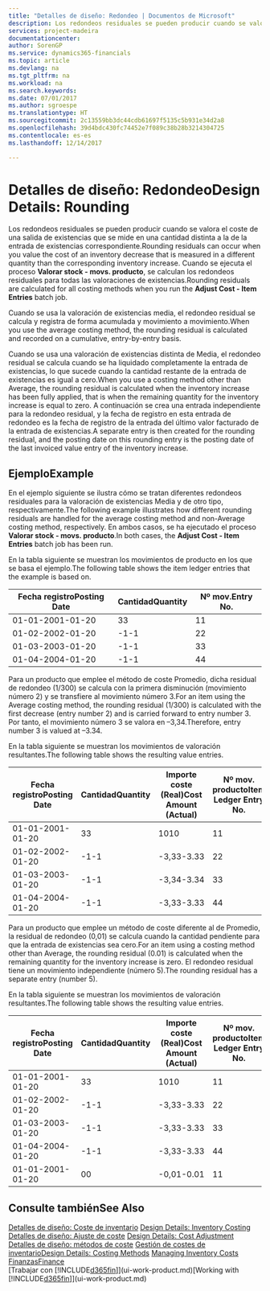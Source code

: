 ```yaml
---
title: "Detalles de diseño: Redondeo | Documentos de Microsoft"
description: Los redondeos residuales se pueden producir cuando se valora el coste de una salida de existencias que se mide en una cantidad distinta a la de la entrada de existencias correspondiente. Cuando se ejecuta el proceso **Valorar stock - movs. producto**, se calculan los redondeos residuales para todas las valoraciones de existencias.
services: project-madeira
documentationcenter: 
author: SorenGP
ms.service: dynamics365-financials
ms.topic: article
ms.devlang: na
ms.tgt_pltfrm: na
ms.workload: na
ms.search.keywords: 
ms.date: 07/01/2017
ms.author: sgroespe
ms.translationtype: HT
ms.sourcegitcommit: 2c13559bb3dc44cdb61697f5135c5b931e34d2a8
ms.openlocfilehash: 39d4bdc430fc74452e7f089c38b28b3214304725
ms.contentlocale: es-es
ms.lasthandoff: 12/14/2017

---
```

# <a name="design-details-rounding"></a><span data-ttu-id="e5045-104">Detalles de diseño: Redondeo</span><span class="sxs-lookup"><span data-stu-id="e5045-104">Design Details: Rounding</span></span>
<span data-ttu-id="e5045-105">Los redondeos residuales se pueden producir cuando se valora el coste de una salida de existencias que se mide en una cantidad distinta a la de la entrada de existencias correspondiente.</span><span class="sxs-lookup"><span data-stu-id="e5045-105">Rounding residuals can occur when you value the cost of an inventory decrease that is measured in a different quantity than the corresponding inventory increase.</span></span> <span data-ttu-id="e5045-106">Cuando se ejecuta el proceso **Valorar stock - movs. producto**, se calculan los redondeos residuales para todas las valoraciones de existencias.</span><span class="sxs-lookup"><span data-stu-id="e5045-106">Rounding residuals are calculated for all costing methods when you run the **Adjust Cost - Item Entries** batch job.</span></span>  

 <span data-ttu-id="e5045-107">Cuando se usa la valoración de existencias media, el redondeo residual se calcula y registra de forma acumulada y movimiento a movimiento.</span><span class="sxs-lookup"><span data-stu-id="e5045-107">When you use the average costing method, the rounding residual is calculated and recorded on a cumulative, entry-by-entry basis.</span></span>  

 <span data-ttu-id="e5045-108">Cuando se usa una valoración de existencias distinta de Media, el redondeo residual se calcula cuando se ha liquidado completamente la entrada de existencias, lo que sucede cuando la cantidad restante de la entrada de existencias es igual a cero.</span><span class="sxs-lookup"><span data-stu-id="e5045-108">When you use a costing method other than Average, the rounding residual is calculated when the inventory increase has been fully applied, that is when the remaining quantity for the inventory increase is equal to zero.</span></span> <span data-ttu-id="e5045-109">A continuación se crea una entrada independiente para la redondeo residual, y la fecha de registro en esta entrada de redondeo es la fecha de registro de la entrada del último valor facturado de la entrada de existencias.</span><span class="sxs-lookup"><span data-stu-id="e5045-109">A separate entry is then created for the rounding residual, and the posting date on this rounding entry is the posting date of the last invoiced value entry of the inventory increase.</span></span>  

## <a name="example"></a><span data-ttu-id="e5045-110">Ejemplo</span><span class="sxs-lookup"><span data-stu-id="e5045-110">Example</span></span>  
 <span data-ttu-id="e5045-111">En el ejemplo siguiente se ilustra cómo se tratan diferentes redondeos residuales para la valoración de existencias Media y de otro tipo, respectivamente.</span><span class="sxs-lookup"><span data-stu-id="e5045-111">The following example illustrates how different rounding residuals are handled for the average costing method and non-Average costing method, respectively.</span></span> <span data-ttu-id="e5045-112">En ambos casos, se ha ejecutado el proceso **Valorar stock - movs. producto**.</span><span class="sxs-lookup"><span data-stu-id="e5045-112">In both cases, the **Adjust Cost - Item Entries** batch job has been run.</span></span>  

 <span data-ttu-id="e5045-113">En la tabla siguiente se muestran los movimientos de producto en los que se basa el ejemplo.</span><span class="sxs-lookup"><span data-stu-id="e5045-113">The following table shows the item ledger entries that the example is based on.</span></span>  

|<span data-ttu-id="e5045-114">Fecha registro</span><span class="sxs-lookup"><span data-stu-id="e5045-114">Posting Date</span></span>|<span data-ttu-id="e5045-115">Cantidad</span><span class="sxs-lookup"><span data-stu-id="e5045-115">Quantity</span></span>|<span data-ttu-id="e5045-116">Nº mov.</span><span class="sxs-lookup"><span data-stu-id="e5045-116">Entry No.</span></span>|  
|------------------|--------------|---------------|  
|<span data-ttu-id="e5045-117">01-01-20</span><span class="sxs-lookup"><span data-stu-id="e5045-117">01-01-20</span></span>|<span data-ttu-id="e5045-118">3</span><span class="sxs-lookup"><span data-stu-id="e5045-118">3</span></span>|<span data-ttu-id="e5045-119">1</span><span class="sxs-lookup"><span data-stu-id="e5045-119">1</span></span>|  
|<span data-ttu-id="e5045-120">01-02-20</span><span class="sxs-lookup"><span data-stu-id="e5045-120">02-01-20</span></span>|<span data-ttu-id="e5045-121">-1</span><span class="sxs-lookup"><span data-stu-id="e5045-121">-1</span></span>|<span data-ttu-id="e5045-122">2</span><span class="sxs-lookup"><span data-stu-id="e5045-122">2</span></span>|  
|<span data-ttu-id="e5045-123">01-03-20</span><span class="sxs-lookup"><span data-stu-id="e5045-123">03-01-20</span></span>|<span data-ttu-id="e5045-124">-1</span><span class="sxs-lookup"><span data-stu-id="e5045-124">-1</span></span>|<span data-ttu-id="e5045-125">3</span><span class="sxs-lookup"><span data-stu-id="e5045-125">3</span></span>|  
|<span data-ttu-id="e5045-126">01-04-20</span><span class="sxs-lookup"><span data-stu-id="e5045-126">04-01-20</span></span>|<span data-ttu-id="e5045-127">-1</span><span class="sxs-lookup"><span data-stu-id="e5045-127">-1</span></span>|<span data-ttu-id="e5045-128">4</span><span class="sxs-lookup"><span data-stu-id="e5045-128">4</span></span>|  

 <span data-ttu-id="e5045-129">Para un producto que emplee el método de coste Promedio, dicha residual de redondeo (1/300) se calcula con la primera disminución (movimiento número 2) y se transfiere al movimiento número 3.</span><span class="sxs-lookup"><span data-stu-id="e5045-129">For an item using the Average costing method, the rounding residual (1/300) is calculated with the first decrease (entry number 2) and is carried forward to entry number 3.</span></span> <span data-ttu-id="e5045-130"> Por tanto, el movimiento número 3 se valora en –3,34.</span><span class="sxs-lookup"><span data-stu-id="e5045-130">Therefore, entry number 3 is valued at –3.34.</span></span>  

 <span data-ttu-id="e5045-131">En la tabla siguiente se muestran los movimientos de valoración resultantes.</span><span class="sxs-lookup"><span data-stu-id="e5045-131">The following table shows the resulting value entries.</span></span>  

|<span data-ttu-id="e5045-132">Fecha registro</span><span class="sxs-lookup"><span data-stu-id="e5045-132">Posting Date</span></span>|<span data-ttu-id="e5045-133">Cantidad</span><span class="sxs-lookup"><span data-stu-id="e5045-133">Quantity</span></span>|<span data-ttu-id="e5045-134">Importe coste (Real)</span><span class="sxs-lookup"><span data-stu-id="e5045-134">Cost Amount (Actual)</span></span>|<span data-ttu-id="e5045-135">Nº mov. producto</span><span class="sxs-lookup"><span data-stu-id="e5045-135">Item Ledger Entry No.</span></span>|<span data-ttu-id="e5045-136">Nº mov.</span><span class="sxs-lookup"><span data-stu-id="e5045-136">Entry No.</span></span>|  
|------------------|--------------|----------------------------|---------------------------|---------------|  
|<span data-ttu-id="e5045-137">01-01-20</span><span class="sxs-lookup"><span data-stu-id="e5045-137">01-01-20</span></span>|<span data-ttu-id="e5045-138">3</span><span class="sxs-lookup"><span data-stu-id="e5045-138">3</span></span>|<span data-ttu-id="e5045-139">10</span><span class="sxs-lookup"><span data-stu-id="e5045-139">10</span></span>|<span data-ttu-id="e5045-140">1</span><span class="sxs-lookup"><span data-stu-id="e5045-140">1</span></span>|<span data-ttu-id="e5045-141">1</span><span class="sxs-lookup"><span data-stu-id="e5045-141">1</span></span>|  
|<span data-ttu-id="e5045-142">01-02-20</span><span class="sxs-lookup"><span data-stu-id="e5045-142">02-01-20</span></span>|<span data-ttu-id="e5045-143">-1</span><span class="sxs-lookup"><span data-stu-id="e5045-143">-1</span></span>|<span data-ttu-id="e5045-144">-3,33</span><span class="sxs-lookup"><span data-stu-id="e5045-144">-3.33</span></span>|<span data-ttu-id="e5045-145">2</span><span class="sxs-lookup"><span data-stu-id="e5045-145">2</span></span>|<span data-ttu-id="e5045-146">2</span><span class="sxs-lookup"><span data-stu-id="e5045-146">2</span></span>|  
|<span data-ttu-id="e5045-147">01-03-20</span><span class="sxs-lookup"><span data-stu-id="e5045-147">03-01-20</span></span>|<span data-ttu-id="e5045-148">-1</span><span class="sxs-lookup"><span data-stu-id="e5045-148">-1</span></span>|<span data-ttu-id="e5045-149">-3,34</span><span class="sxs-lookup"><span data-stu-id="e5045-149">-3.34</span></span>|<span data-ttu-id="e5045-150">3</span><span class="sxs-lookup"><span data-stu-id="e5045-150">3</span></span>|<span data-ttu-id="e5045-151">3</span><span class="sxs-lookup"><span data-stu-id="e5045-151">3</span></span>|  
|<span data-ttu-id="e5045-152">01-04-20</span><span class="sxs-lookup"><span data-stu-id="e5045-152">04-01-20</span></span>|<span data-ttu-id="e5045-153">-1</span><span class="sxs-lookup"><span data-stu-id="e5045-153">-1</span></span>|<span data-ttu-id="e5045-154">-3,33</span><span class="sxs-lookup"><span data-stu-id="e5045-154">-3.33</span></span>|<span data-ttu-id="e5045-155">4</span><span class="sxs-lookup"><span data-stu-id="e5045-155">4</span></span>|<span data-ttu-id="e5045-156">4</span><span class="sxs-lookup"><span data-stu-id="e5045-156">4</span></span>|  

 <span data-ttu-id="e5045-157">Para un producto que emplee un método de coste diferente al de Promedio, la residual de redondeo (0,01) se calcula cuando la cantidad pendiente para que la entrada de existencias sea cero.</span><span class="sxs-lookup"><span data-stu-id="e5045-157">For an item using a costing method other than Average, the rounding residual (0.01) is calculated when the remaining quantity for the inventory increase is zero.</span></span> <span data-ttu-id="e5045-158">El redondeo residual tiene un movimiento independiente (número 5).</span><span class="sxs-lookup"><span data-stu-id="e5045-158">The rounding residual has a separate entry (number 5).</span></span>  

 <span data-ttu-id="e5045-159">En la tabla siguiente se muestran los movimientos de valoración resultantes.</span><span class="sxs-lookup"><span data-stu-id="e5045-159">The following table shows the resulting value entries.</span></span>  

|<span data-ttu-id="e5045-160">Fecha registro</span><span class="sxs-lookup"><span data-stu-id="e5045-160">Posting Date</span></span>|<span data-ttu-id="e5045-161">Cantidad</span><span class="sxs-lookup"><span data-stu-id="e5045-161">Quantity</span></span>|<span data-ttu-id="e5045-162">Importe coste (Real)</span><span class="sxs-lookup"><span data-stu-id="e5045-162">Cost Amount (Actual)</span></span>|<span data-ttu-id="e5045-163">Nº mov. producto</span><span class="sxs-lookup"><span data-stu-id="e5045-163">Item Ledger Entry No.</span></span>|<span data-ttu-id="e5045-164">Nº mov.</span><span class="sxs-lookup"><span data-stu-id="e5045-164">Entry No.</span></span>|  
|------------------|--------------|----------------------------|---------------------------|---------------|  
|<span data-ttu-id="e5045-165">01-01-20</span><span class="sxs-lookup"><span data-stu-id="e5045-165">01-01-20</span></span>|<span data-ttu-id="e5045-166">3</span><span class="sxs-lookup"><span data-stu-id="e5045-166">3</span></span>|<span data-ttu-id="e5045-167">10</span><span class="sxs-lookup"><span data-stu-id="e5045-167">10</span></span>|<span data-ttu-id="e5045-168">1</span><span class="sxs-lookup"><span data-stu-id="e5045-168">1</span></span>|<span data-ttu-id="e5045-169">1</span><span class="sxs-lookup"><span data-stu-id="e5045-169">1</span></span>|  
|<span data-ttu-id="e5045-170">01-02-20</span><span class="sxs-lookup"><span data-stu-id="e5045-170">02-01-20</span></span>|<span data-ttu-id="e5045-171">-1</span><span class="sxs-lookup"><span data-stu-id="e5045-171">-1</span></span>|<span data-ttu-id="e5045-172">-3,33</span><span class="sxs-lookup"><span data-stu-id="e5045-172">-3.33</span></span>|<span data-ttu-id="e5045-173">2</span><span class="sxs-lookup"><span data-stu-id="e5045-173">2</span></span>|<span data-ttu-id="e5045-174">2</span><span class="sxs-lookup"><span data-stu-id="e5045-174">2</span></span>|  
|<span data-ttu-id="e5045-175">01-03-20</span><span class="sxs-lookup"><span data-stu-id="e5045-175">03-01-20</span></span>|<span data-ttu-id="e5045-176">-1</span><span class="sxs-lookup"><span data-stu-id="e5045-176">-1</span></span>|<span data-ttu-id="e5045-177">-3,33</span><span class="sxs-lookup"><span data-stu-id="e5045-177">-3.33</span></span>|<span data-ttu-id="e5045-178">3</span><span class="sxs-lookup"><span data-stu-id="e5045-178">3</span></span>|<span data-ttu-id="e5045-179">3</span><span class="sxs-lookup"><span data-stu-id="e5045-179">3</span></span>|  
|<span data-ttu-id="e5045-180">01-04-20</span><span class="sxs-lookup"><span data-stu-id="e5045-180">04-01-20</span></span>|<span data-ttu-id="e5045-181">-1</span><span class="sxs-lookup"><span data-stu-id="e5045-181">-1</span></span>|<span data-ttu-id="e5045-182">-3,33</span><span class="sxs-lookup"><span data-stu-id="e5045-182">-3.33</span></span>|<span data-ttu-id="e5045-183">4</span><span class="sxs-lookup"><span data-stu-id="e5045-183">4</span></span>|<span data-ttu-id="e5045-184">4</span><span class="sxs-lookup"><span data-stu-id="e5045-184">4</span></span>|  
|<span data-ttu-id="e5045-185">01-01-20</span><span class="sxs-lookup"><span data-stu-id="e5045-185">01-01-20</span></span>|<span data-ttu-id="e5045-186">0</span><span class="sxs-lookup"><span data-stu-id="e5045-186">0</span></span>|<span data-ttu-id="e5045-187">-0,01</span><span class="sxs-lookup"><span data-stu-id="e5045-187">-0.01</span></span>|<span data-ttu-id="e5045-188">1</span><span class="sxs-lookup"><span data-stu-id="e5045-188">1</span></span>|<span data-ttu-id="e5045-189">5</span><span class="sxs-lookup"><span data-stu-id="e5045-189">5</span></span>|  

## <a name="see-also"></a><span data-ttu-id="e5045-190">Consulte también</span><span class="sxs-lookup"><span data-stu-id="e5045-190">See Also</span></span>  
 <span data-ttu-id="e5045-191">[Detalles de diseño: Coste de inventario](design-details-inventory-costing.md) </span><span class="sxs-lookup"><span data-stu-id="e5045-191">[Design Details: Inventory Costing](design-details-inventory-costing.md) </span></span>  
 <span data-ttu-id="e5045-192">[Detalles de diseño: Ajuste de coste](design-details-cost-adjustment.md) </span><span class="sxs-lookup"><span data-stu-id="e5045-192">[Design Details: Cost Adjustment](design-details-cost-adjustment.md) </span></span>  
 <span data-ttu-id="e5045-193">[Detalles de diseño: métodos de coste](design-details-costing-methods.md) [Gestión de costes de inventario](finance-manage-inventory-costs.md)</span><span class="sxs-lookup"><span data-stu-id="e5045-193">[Design Details: Costing Methods](design-details-costing-methods.md) [Managing Inventory Costs](finance-manage-inventory-costs.md)</span></span>  
 [<span data-ttu-id="e5045-194">Finanzas</span><span class="sxs-lookup"><span data-stu-id="e5045-194">Finance</span></span>](finance.md)  
 <span data-ttu-id="e5045-195">[Trabajar con [!INCLUDE[d365fin](includes/d365fin_md.md)]](ui-work-product.md)</span><span class="sxs-lookup"><span data-stu-id="e5045-195">[Working with [!INCLUDE[d365fin](includes/d365fin_md.md)]](ui-work-product.md)</span></span>

